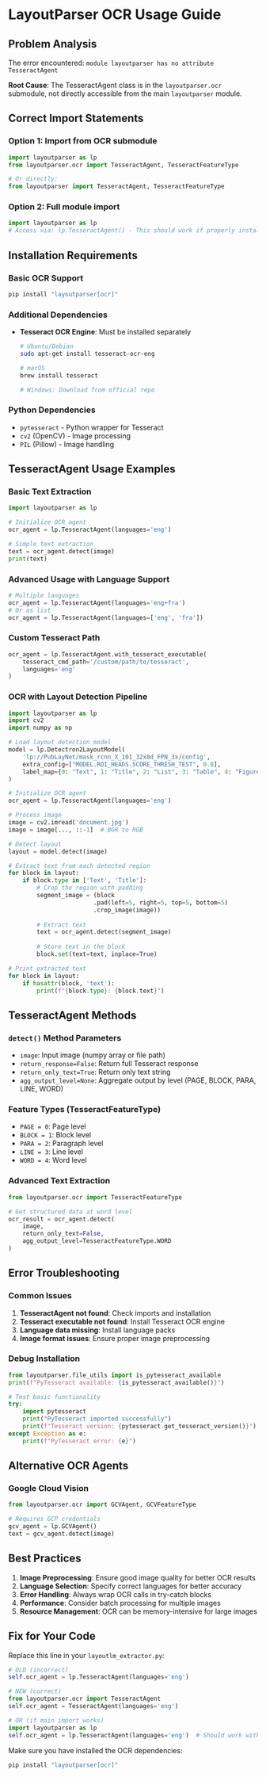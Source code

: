# LayoutParser OCR Usage Guide

## Problem Analysis

The error encountered: `module layoutparser has no attribute TesseractAgent`

**Root Cause**: The TesseractAgent class is in the `layoutparser.ocr` submodule, not directly accessible from the main `layoutparser` module.

## Correct Import Statements

### Option 1: Import from OCR submodule
```python
import layoutparser as lp
from layoutparser.ocr import TesseractAgent, TesseractFeatureType

# Or directly:
from layoutparser import TesseractAgent, TesseractFeatureType
```

### Option 2: Full module import
```python
import layoutparser as lp
# Access via: lp.TesseractAgent() - This should work if properly installed
```

## Installation Requirements

### Basic OCR Support
```bash
pip install "layoutparser[ocr]"
```

### Additional Dependencies
- **Tesseract OCR Engine**: Must be installed separately
  ```bash
  # Ubuntu/Debian
  sudo apt-get install tesseract-ocr-eng
  
  # macOS
  brew install tesseract
  
  # Windows: Download from official repo
  ```

### Python Dependencies
- `pytesseract` - Python wrapper for Tesseract
- `cv2` (OpenCV) - Image processing
- `PIL` (Pillow) - Image handling

## TesseractAgent Usage Examples

### Basic Text Extraction
```python
import layoutparser as lp

# Initialize OCR agent
ocr_agent = lp.TesseractAgent(languages='eng')

# Simple text extraction
text = ocr_agent.detect(image)
print(text)
```

### Advanced Usage with Language Support
```python
# Multiple languages
ocr_agent = lp.TesseractAgent(languages='eng+fra')
# Or as list
ocr_agent = lp.TesseractAgent(languages=['eng', 'fra'])
```

### Custom Tesseract Path
```python
ocr_agent = lp.TesseractAgent.with_tesseract_executable(
    tesseract_cmd_path='/custom/path/to/tesseract',
    languages='eng'
)
```

### OCR with Layout Detection Pipeline
```python
import layoutparser as lp
import cv2
import numpy as np

# Load layout detection model
model = lp.Detectron2LayoutModel(
    'lp://PubLayNet/mask_rcnn_X_101_32x8d_FPN_3x/config',
    extra_config=["MODEL.ROI_HEADS.SCORE_THRESH_TEST", 0.8],
    label_map={0: "Text", 1: "Title", 2: "List", 3: "Table", 4: "Figure"}
)

# Initialize OCR agent
ocr_agent = lp.TesseractAgent(languages='eng')

# Process image
image = cv2.imread('document.jpg')
image = image[..., ::-1]  # BGR to RGB

# Detect layout
layout = model.detect(image)

# Extract text from each detected region
for block in layout:
    if block.type in ['Text', 'Title']:
        # Crop the region with padding
        segment_image = (block
                        .pad(left=5, right=5, top=5, bottom=5)
                        .crop_image(image))
        
        # Extract text
        text = ocr_agent.detect(segment_image)
        
        # Store text in the block
        block.set(text=text, inplace=True)

# Print extracted text
for block in layout:
    if hasattr(block, 'text'):
        print(f"{block.type}: {block.text}")
```

## TesseractAgent Methods

### `detect()` Method Parameters
- `image`: Input image (numpy array or file path)
- `return_response=False`: Return full Tesseract response
- `return_only_text=True`: Return only text string
- `agg_output_level=None`: Aggregate output by level (PAGE, BLOCK, PARA, LINE, WORD)

### Feature Types (TesseractFeatureType)
- `PAGE = 0`: Page level
- `BLOCK = 1`: Block level  
- `PARA = 2`: Paragraph level
- `LINE = 3`: Line level
- `WORD = 4`: Word level

### Advanced Text Extraction
```python
from layoutparser.ocr import TesseractFeatureType

# Get structured data at word level
ocr_result = ocr_agent.detect(
    image, 
    return_only_text=False,
    agg_output_level=TesseractFeatureType.WORD
)
```

## Error Troubleshooting

### Common Issues
1. **TesseractAgent not found**: Check imports and installation
2. **Tesseract executable not found**: Install Tesseract OCR engine
3. **Language data missing**: Install language packs
4. **Image format issues**: Ensure proper image preprocessing

### Debug Installation
```python
from layoutparser.file_utils import is_pytesseract_available
print(f"PyTesseract available: {is_pytesseract_available()}")

# Test basic functionality
try:
    import pytesseract
    print("PyTesseract imported successfully")
    print(f"Tesseract version: {pytesseract.get_tesseract_version()}")
except Exception as e:
    print(f"PyTesseract error: {e}")
```

## Alternative OCR Agents

### Google Cloud Vision
```python
from layoutparser.ocr import GCVAgent, GCVFeatureType

# Requires GCP credentials
gcv_agent = lp.GCVAgent()
text = gcv_agent.detect(image)
```

## Best Practices

1. **Image Preprocessing**: Ensure good image quality for better OCR results
2. **Language Selection**: Specify correct languages for better accuracy
3. **Error Handling**: Always wrap OCR calls in try-catch blocks
4. **Performance**: Consider batch processing for multiple images
5. **Resource Management**: OCR can be memory-intensive for large images

## Fix for Your Code

Replace this line in your `layoutlm_extractor.py`:
```python
# OLD (incorrect)
self.ocr_agent = lp.TesseractAgent(languages='eng')

# NEW (correct)
from layoutparser.ocr import TesseractAgent
self.ocr_agent = TesseractAgent(languages='eng')

# OR (if main import works)
import layoutparser as lp
self.ocr_agent = lp.TesseractAgent(languages='eng')  # Should work with proper installation
```

Make sure you have installed the OCR dependencies:
```bash
pip install "layoutparser[ocr]"
```